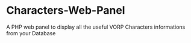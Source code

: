 # Characters-Web-Panel
A PHP web panel to display all the useful VORP Characters informations from your Database
